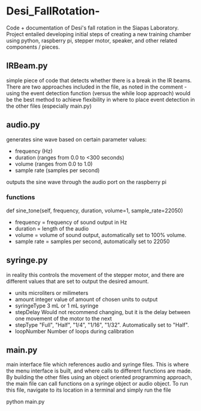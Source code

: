 # Desi_FallRotation-
Code + documentation of Desi's fall rotation in the Siapas Laboratory. Project entailed developing initial steps of creating a new training chamber using python, raspberry pi, stepper motor, speaker, and other related components / pieces. 

## IRBeam.py
simple piece of code that detects whether there is a break in the IR beams. There are two approaches included in the file, as noted in the comment - using the event detection function (versus the while loop approach) would be the best method to achieve flexibility in where to place event detection in the other files (especially main.py) 

## audio.py

generates sine wave based on certain parameter values:
* frequency (Hz)
* duration (ranges from 0.0 to <300 seconds)
* volume (ranges from 0.0 to 1.0) 
* sample rate (samples per second) 

outputs the sine wave through the audio port on the raspberry pi 

### functions 
def sine_tone(self, frequency, duration, volume=1, sample_rate=22050)
* frequency = frequency of sound output in Hz 
* duration = length of the audio 
* volume = volume of sound output, automatically set to 100% volume. 
* sample rate = samples per second, automatically set to 22050



## syringe.py 

in reality this controls the movement of the stepper motor, and there are different 
values that are set to output the desired amount.

* units     microliters or milimeters 
* amount    integer value of amount of chosen units to output 
* syringeType   3 mL or 1 mL syringe 
* stepDelay     Would not recommend changing, but it is the delay between one movement of the motor to the next 
* stepType    "Full", "Half", "1/4", "1/16", "1/32". Automatically set to "Half".
* loopNumber    Number of loops during calibration 


## main.py
main interface file which references audio and syringe files. This is where the menu interface is built, and where calls to different functions are made. By building the other files using an object oriented programming approach, the main file can call functions on a syringe object or audio object. To run this file, navigate to its location in a terminal and simply run the file 


python main.py 
